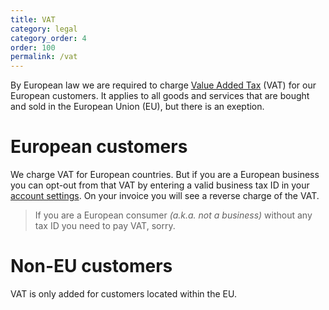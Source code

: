 ```yaml
---
title: VAT
category: legal
category_order: 4
order: 100
permalink: /vat
---
```


By European law we are required to charge [Value Added Tax](https://ec.europa.eu/taxation_customs/business/vat/what-is-vat_en) (VAT) for our European customers. It applies to all goods and services that are bought and sold in the European Union (EU), but there is an exeption.

# European customers

We charge VAT for European countries. But if you are a European business you can opt-out from that VAT by entering a valid business tax ID in your [account settings](https://simpleanalytics.com/account#vat). On your invoice you will see a reverse charge of the VAT.

> If you are a European consumer _(a.k.a. not a business)_ without any tax ID you need to pay VAT, sorry.

# Non-EU customers

VAT is only added for customers located within the EU.
